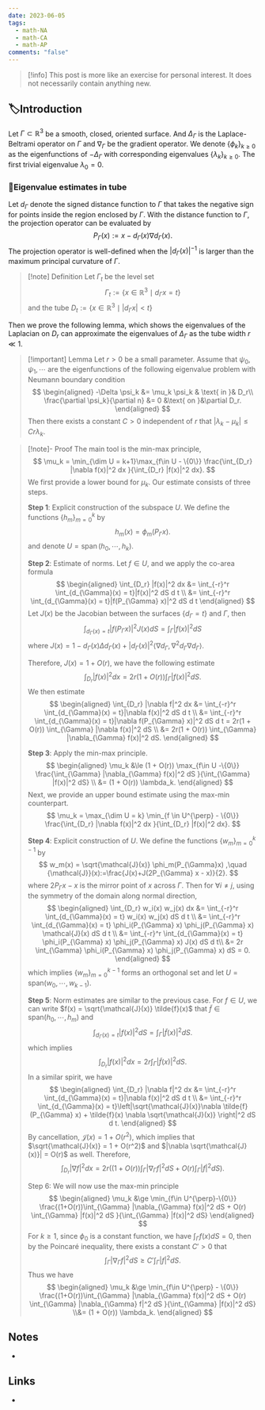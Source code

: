 ```yaml
---
date: 2023-06-05
tags:
  - math-NA
  - math-CA
  - math-AP
comments: "false"
---
```

>[!info] 
>This post is more like an exercise for personal interest. It does not necessarily contain anything new. 

## 🏷️Introduction

Let $\Gamma\subset \mathbb{R}^3$ be a smooth, closed, oriented surface. And $\Delta_{\Gamma}$ is the Laplace-Beltrami operator on $\Gamma$ and $\nabla_{\Gamma}$ be the gradient operator. We denote $\{\phi_k\}_{k\ge 0}$ as the eigenfunctions of $-\Delta_{\Gamma}$ with corresponding eigenvalues $\{\lambda_k\}_{k\ge 0}$. The first trivial eigenvalue $\lambda_0 = 0$. 

### 🌵Eigenvalue estimates in tube 

Let $d_{\Gamma}$ denote the signed distance function to $\Gamma$ that takes the negative sign for points inside the region enclosed by $\Gamma$. With the distance function to $\Gamma$, the projection operator can be evaluated by
$$
    P_{\Gamma}(x) := x - d_{\Gamma}(x) \nabla d_{\Gamma}(x).
$$
The projection operator is well-defined when the $|d_{\Gamma}(x)|^{-1}$ is larger than the maximum principal curvature of $\Gamma$. 

>[!note]  Definition
>Let $\Gamma_t$ be the level set 
>$$
>\Gamma_t:= \{x\in \mathbb{R}^3 \mid d_{\Gamma} x = t\}
>$$
> and the tube $D_t:= \{x\in \mathbb{R}^3 \mid |d_{\Gamma} x| < t\}$

Then we prove the following lemma, which shows the eigenvalues of the Laplacian on $D_r$ can approximate the eigenvalues of $\Delta_{\Gamma}$ as the tube width $r\ll 1$.

>[!important]  Lemma
>Let $r > 0$ be a small parameter. Assume that $\psi_0, \psi_1, \cdots$ are the eigenfunctions of the following eigenvalue problem with Neumann boundary condition
>$$
>\begin{aligned}
>-\Delta \psi_k &= \mu_k \psi_k & \text{ in }& D_r\\
>\frac{\partial \psi_k}{\partial n} &= 0 &\text{ on }&\partial D_r.
>\end{aligned} 
>$$
>Then there exists a constant $C > 0$ independent of $r$ that $|\lambda_k - \mu_k| \le Cr\lambda_k$.

>[!note]- Proof
>The main tool is the min-max principle, 
>$$
>\mu_k = \min_{\dim U = k+1}\max_{f\in U - \{0\}} \frac{\int_{D_r} |\nabla f(x)|^2 dx }{\int_{D_r} |f(x)|^2 dx}.
>$$
>We first provide a lower bound for $\mu_k$.  Our estimate consists of three steps.
>
>**Step 1**: Explicit construction of the subspace $U$.  We define the functions $\{h_m\}_{m=0}^k$ by 
>$$
>h_m(x) = \phi_m(P_{\Gamma} x).
>$$
>and denote $U = \operatorname{span}(h_0,\cdots, h_k)$.
>
> **Step 2**: Estimate of norms.  Let $f\in U$, and we apply the co-area formula
> $$
> \begin{aligned}
> \int_{D_r} |f(x)|^2 dx &= \int_{-r}^r \int_{d_{\Gamma}(x) = t}|f(x)|^2 dS d t \\
> &= \int_{-r}^r \int_{d_{\Gamma}(x) = t}|f(P_{\Gamma} x)|^2 dS d t
> \end{aligned}
>$$
>Let $J(x)$ be the Jacobian between the surfaces $\{d_{\Gamma} = t\}$ and $\Gamma$, then 
>$$
>\int_{d_{\Gamma}(x) = t}|f(P_{\Gamma} x)|^2 J(x) dS = \int_{\Gamma} |f(x)|^2 dS
>$$
>where $J(x) = 1 - d_{\Gamma}(x) \Delta d_{\Gamma}(x) + |d_{\Gamma}(x)|^2 \langle{\nabla d_{\Gamma}, \nabla^2 d_{\Gamma} \nabla d_{\Gamma}}\rangle$.
>
>Therefore,  $J(x) = 1 + O(r)$, we have the following estimate
>$$
>\int_{D_r} |f(x)|^2 dx = 2r \left(1 + O(r)\right)  \int_{\Gamma} |f(x)|^2 dS.
>$$
>We then estimate
>$$
>\begin{aligned}
>\int_{D_r} |\nabla f|^2 dx &= \int_{-r}^r \int_{d_{\Gamma}(x) = t}|\nabla f(x)|^2 dS d t \\
>&= \int_{-r}^r \int_{d_{\Gamma}(x) = t}|\nabla f(P_{\Gamma} x)|^2 dS d t = 2r(1 + O(r)) \int_{\Gamma} |\nabla f(x)|^2 dS \\
>&= 2r(1 + O(r)) \int_{\Gamma} |\nabla_{\Gamma} f(x)|^2 dS.
>\end{aligned}
>$$
>
>**Step 3**: Apply the min-max principle. 
>$$
>\begin{aligned}
>\mu_k &\le (1 + O(r)) \max_{f\in U -\{0\}} \frac{\int_{\Gamma} |\nabla_{\Gamma} f(x)|^2 dS }{\int_{\Gamma} |f(x)|^2 dS} \\
>&= (1 + O(r)) \lambda_k.
>\end{aligned}
>$$
>Next, we provide an upper bound estimate using the max-min counterpart.
>$$
>\mu_k = \max_{\dim U = k} \min_{f \in U^{\perp} - \{0\}}   \frac{\int_{D_r} |\nabla f(x)|^2 dx }{\int_{D_r} |f(x)|^2 dx}.
>$$
>
>**Step 4**: Explicit construction of $U$.  We define the functions $\{w_m\}_{m=0}^{k-1}$ by 
>$$
>w_m(x) = \sqrt{\mathcal{J}(x)} \phi_m(P_{\Gamma}x) ,\quad {\mathcal{J}}(x):=\frac{J(x)+J(2P_{\Gamma} x - x)}{2}.
>$$
>where $2P_{\Gamma} x - x$ is the mirror point of $x$ across $\Gamma$. Then for $\forall i\neq j$, using the symmetry of the domain along normal direction,
>$$
>\begin{aligned}
>\int_{D_r} w_i(x) w_j(x) dx &= \int_{-r}^r \int_{d_{\Gamma}(x) = t} w_i(x) w_j(x) dS d t   \\
>&= \int_{-r}^r \int_{d_{\Gamma}(x) = t} \phi_i(P_{\Gamma} x) \phi_j(P_{\Gamma} x) \mathcal{J}(x) dS d t \\
>&= \int_{-r}^r \int_{d_{\Gamma}(x) = t} \phi_i(P_{\Gamma} x) \phi_j(P_{\Gamma} x) J(x) dS d t\\
>&= 2r \int_{\Gamma} \phi_i(P_{\Gamma} x) \phi_j(P_{\Gamma} x) dS = 0.
>\end{aligned}
>$$
>which implies $\{w_m\}_{m=0}^{k-1}$ forms an orthogonal set and let $U = \text{span}(w_0,\cdots, w_{k-1})$.
>
>**Step 5**: Norm estimates are similar to the previous case. For $f\in U$, we can write $f(x) = \sqrt{\mathcal{J}(x)} \tilde{f}(x)$ that $\tilde{f}\in \text{span}(h_0, \cdots, h_m)$ and
>$$
>\int_{d_{\Gamma}(x) = t} |f(x)|^2 dS = \int_{\Gamma} |\tilde{f}(x)|^2 dS.
>$$
 >which implies 
 >$$
>\int_{D_r} |f(x)|^2 dx = 2r  \int_{\Gamma} |\tilde f(x)|^2 dS.
>$$
>In a similar spirit, we have 
>$$
>\begin{aligned}
>\int_{D_r} |\nabla f|^2 dx &= \int_{-r}^r \int_{d_{\Gamma}(x) = t}|\nabla f(x)|^2 dS d t \\
>&= \int_{-r}^r \int_{d_{\Gamma}(x) = t}\left|\sqrt{\mathcal{J}(x)}\nabla \tilde{f}(P_{\Gamma} x) + \tilde{f}(x) \nabla \sqrt{\mathcal{J}(x)} \right|^2 dS d t.
>\end{aligned}
>$$
>By cancellation, $\mathcal{J}(x) = 1 + O(r^2)$, which implies that $\sqrt{\mathcal{J}(x)} = 1 + O(r^2)$ and $|\nabla \sqrt{\mathcal{J}(x)}| = O(r)$ as well. Therefore,
>$$
> \int_{D_r} |\nabla f|^2 dx =  2r\left( (1+O(r))\int_{\Gamma} |\nabla_{\Gamma} f|^2 dS + O(r) \int_{\Gamma} |f|^2 dS\right).
>$$
>
>Step 6: We will now use the max-min principle 
>$$
>\begin{aligned}
>\mu_k &\ge \min_{f\in U^{\perp}-\{0\}} \frac{(1+O(r))\int_{\Gamma} |\nabla_{\Gamma} f(x)|^2 dS + O(r) \int_{\Gamma} |f(x)|^2 dS }{\int_{\Gamma} |f(x)|^2 dS}
>\end{aligned}
>$$
>For $k\ge 1$, since $\phi_0$ is a constant function, we have $\int_{\Gamma} f(x) dS = 0$, then by the Poincaré inequality, there exists a constant $C ' > 0$ that 
>$$
>\int_{\Gamma} |\nabla_{\Gamma} f|^2 dS \ge C' \int_{\Gamma} |f|^2 dS.
>$$
>Thus we have 
>$$
>\begin{aligned}
>\mu_k &\ge \min_{f\in U^{\perp} - \{0\}} \frac{(1+O(r))\int_{\Gamma} |\nabla_{\Gamma} f(x)|^2 dS + O(r) \int_{\Gamma} |\nabla_{\Gamma} f|^2 dS }{\int_{\Gamma} |f(x)|^2 dS} \\&= (1 + O(r)) \lambda_k.
>\end{aligned}
>$$


## Notes
- 
## Links
- 